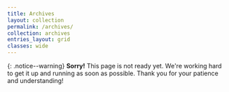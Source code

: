 ```yaml
---
title: Archives
layout: collection
permalink: /archives/
collection: archives
entries_layout: grid
classes: wide
---
```

{: .notice--warning}
**Sorry!** This page is not ready yet. We're working hard to get it up and running as soon as possible. Thank you for your patience and understanding!
